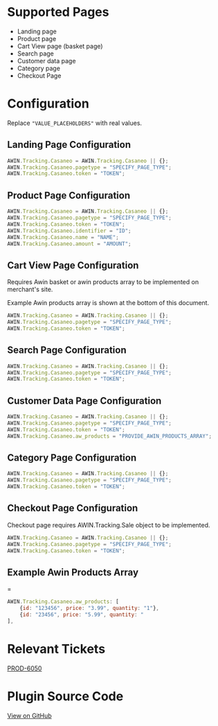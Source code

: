 
# Supported Pages

- Landing page
- Product page
- Cart View page (basket page)
- Search page
- Customer data page
- Category page
- Checkout Page

# Configuration

Replace `"VALUE_PLACEHOLDERS"` with real values.

## Landing Page Configuration

``` javascript
AWIN.Tracking.Casaneo = AWIN.Tracking.Casaneo || {};
AWIN.Tracking.Casaneo.pagetype = "SPECIFY_PAGE_TYPE";
AWIN.Tracking.Casaneo.token = "TOKEN";
```



## Product Page Configuration

``` javascript
AWIN.Tracking.Casaneo = AWIN.Tracking.Casaneo || {};
AWIN.Tracking.Casaneo.pagetype = "SPECIFY_PAGE_TYPE";
AWIN.Tracking.Casaneo.token = "TOKEN";
AWIN.Tracking.Casaneo.identifier = "ID";
AWIN.Tracking.Casaneo.name = "NAME";
AWIN.Tracking.Casaneo.amount = "AMOUNT";
```



## Cart View Page Configuration

Requires Awin basket or awin products array to be implemented on
merchant's site.

Example Awin products array is shown at the bottom of this document.

``` javascript
AWIN.Tracking.Casaneo = AWIN.Tracking.Casaneo || {};
AWIN.Tracking.Casaneo.pagetype = "SPECIFY_PAGE_TYPE";
AWIN.Tracking.Casaneo.token = "TOKEN";
```



## Search Page Configuration

``` javascript
AWIN.Tracking.Casaneo = AWIN.Tracking.Casaneo || {};
AWIN.Tracking.Casaneo.pagetype = "SPECIFY_PAGE_TYPE";
AWIN.Tracking.Casaneo.token = "TOKEN";
```



## Customer Data Page Configuration

``` javascript
AWIN.Tracking.Casaneo = AWIN.Tracking.Casaneo || {};
AWIN.Tracking.Casaneo.pagetype = "SPECIFY_PAGE_TYPE";
AWIN.Tracking.Casaneo.token = "TOKEN";
AWIN.Tracking.Casaneo.aw_products = "PROVIDE_AWIN_PRODUCTS_ARRAY";
```



## Category Page Configuration

``` javascript
AWIN.Tracking.Casaneo = AWIN.Tracking.Casaneo || {};
AWIN.Tracking.Casaneo.pagetype = "SPECIFY_PAGE_TYPE";
AWIN.Tracking.Casaneo.token = "TOKEN";
```



## Checkout Page Configuration

Checkout page requires AWIN.Tracking.Sale object to be implemented.

``` javascript
AWIN.Tracking.Casaneo = AWIN.Tracking.Casaneo || {};
AWIN.Tracking.Casaneo.pagetype = "SPECIFY_PAGE_TYPE";
AWIN.Tracking.Casaneo.token = "TOKEN";
```



## Example Awin Products Array

=

``` javascript
AWIN.Tracking.Casaneo.aw_products: [
    {id: "123456", price: "3.99", quantity: "1"},
    {id: "23456", price: "5.99", quantity: "
],
```



# Relevant Tickets

[PROD-6050](https://jira.awin.com/browse/PROD-6050)

# Plugin Source Code

[View on
GitHub](https://github.com/awin/awin-tracking/blob/master/web/thirdparty/casaneo.js)